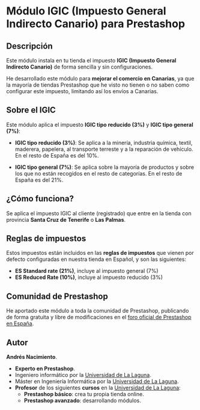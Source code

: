 # Módulo IGIC (Impuesto General Indirecto Canario) para Prestashop

## Descripción

Este módulo instala en tu tienda el impuesto **IGIC (Impuesto General Indirecto Canario)** de forma sencilla y sin configuraciones.

He desarrollado este módulo para **mejorar el comercio en Canarias**, ya que la mayoría de tiendas Prestashop que he visto no tienen o no saben como configurar este impuesto, limitando así los envíos a Canarias.

## Sobre el IGIC

Este módulo aplica el impuesto **IGIC tipo reducido (3%)** y **IGIC tipo general (7%)**:

* **IGIC tipo reducido (3%)**: Se aplica a la minería, industria química, textil, maderera, papelera, al transporte terreste y a la reparación de vehículo. En el resto de España es del 10%.

* **IGIC tipo general (7%)**: Se aplica sobre la mayoría de productos y sobre los que no están recogidos en el resto de categorías. En el resto de España es del 21%.

## ¿Cómo funciona?

Se aplica el impuesto IGIC al cliente (registrado) que entre en la tienda con provincia **Santa Cruz de Tenerife** o **Las Palmas**. 

## Reglas de impuestos

Estos impuestos están incluidos en las **reglas de impuestos** que vienen por defecto configuradas en nuestra tienda en Español, y son las siguientes:

* **ES Standard rate (21%)**, incluye al impuesto general (7%)
* **ES Reduced Rate (10%)**, incluye al impuesto reducido (3%)

## Comunidad de Prestashop

He aportado este módulo a toda la comunidad de Prestashop, publicando de forma gratuita y libre de modificaciones en el [foro oficial de Prestashop en España](https://www.prestashop.com/forums/topic/568635-modulo-igic-impuestos-para-canarias/).

## Autor

**Andrés Nacimiento**. 

* **Experto en Prestashop**.
* Ingeniero informático por la [Universidad de La Laguna](https://www.ull.es/). 
* Máster en Ingeniería Informática por la [Universidad de La Laguna](https://www.ull.es/).
* **Profesor** de los siguientes **cursos** en la [Universidad de La Laguna](https://www.ull.es/):
	* **Prestashop básico**: crea tu propia tienda online.
	* **Prestashop avanzado**: desarrollando módulos.
